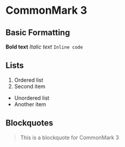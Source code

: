 # CommonMark 3

## Basic Formatting
**Bold text**
*Italic text*
`Inline code`

## Lists
1. Ordered list
2. Second item

- Unordered list
- Another item

## Blockquotes
> This is a blockquote
> for CommonMark 3
